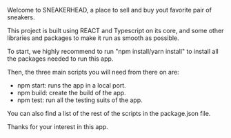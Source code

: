 Welcome to SNEAKERHEAD, a place to sell and buy yout favorite pair of sneakers.

This project is built using REACT and Typescript on its core, and some other libraries and packages to make it run as smooth as possible.

To start, we highly recommend to run "npm install/yarn install" to install all the packages needed to run this app.

Then, the three main scripts you will need from there on are:

- npm start: runs the app in a local port.
- npm build: create the build of the app.
- npm test: run all the testing suits of the app.

You can also find a list of the rest of the scripts in the package.json file.

Thanks for your interest in this app.
